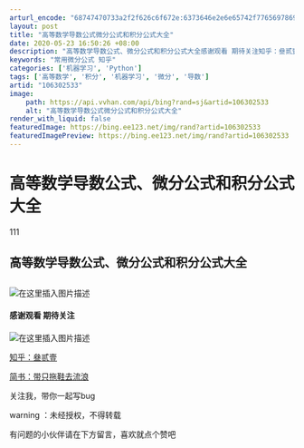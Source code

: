 ```yaml
---
arturl_encode: "68747470733a2f2f626c6f672e:6373646e2e6e65742f77656978696e5f34333134383036322f:61727469636c652f64657461696c732f313036333032353333"
layout: post
title: "高等数学导数公式微分公式和积分公式大全"
date: 2020-05-23 16:50:26 +08:00
description: "高等数学导数公式、微分公式和积分公式大全感谢观看 期待关注知乎：叄贰壹简书：带只拖鞋去流浪关注我，带"
keywords: "常用微分公式 知乎"
categories: ['机器学习', 'Python']
tags: ['高等数学', '积分', '机器学习', '微分', '导数']
artid: "106302533"
image:
    path: https://api.vvhan.com/api/bing?rand=sj&artid=106302533
    alt: "高等数学导数公式微分公式和积分公式大全"
render_with_liquid: false
featuredImage: https://bing.ee123.net/img/rand?artid=106302533
featuredImagePreview: https://bing.ee123.net/img/rand?artid=106302533
---
```


# 高等数学导数公式、微分公式和积分公式大全

111

## 高等数学导数公式、微分公式和积分公式大全

## 

![在这里插入图片描述](https://i-blog.csdnimg.cn/blog_migrate/ce91c71e988c24048b63465a5cb4d4ac.png#pic_center)

#### 感谢观看 期待关注

#### 

![在这里插入图片描述](https://i-blog.csdnimg.cn/blog_migrate/2592aaa566e44aa7ab6649dca40dcecb.png#pic_center)

[知乎：叄贰壹](https://www.zhihu.com/people/a-li-ba-21-68)

[简书：带只拖鞋去流浪](https://www.jianshu.com/u/45339cbb7573)

关注我，带你一起写bug

warning ：未经授权，不得转载

有问题的小伙伴请在下方留言，喜欢就点个赞吧